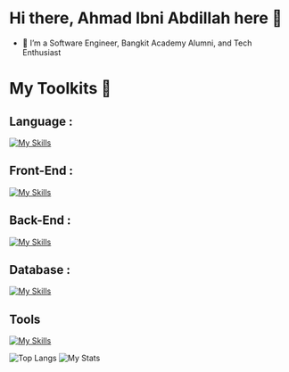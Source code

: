 # Hi there, Ahmad Ibni Abdillah here 👋

- 🔭 I’m a Software Engineer, Bangkit Academy Alumni, and Tech Enthusiast

# My Toolkits :wrench:
## Language :
[![My Skills](https://skillicons.dev/icons?i=js,php)](https://skillicons.dev)

## Front-End :
[![My Skills](https://skillicons.dev/icons?i=jtailwind,bootstrap,react,nextjs)](https://skillicons.dev)

## Back-End :
[![My Skills](https://skillicons.dev/icons?i=nodejs,express,laravel)](https://skillicons.dev)

## Database :
[![My Skills](https://skillicons.dev/icons?i=mysql,mongodb,sqlite,firebase)](https://skillicons.dev)

## Tools
[![My Skills](https://skillicons.dev/icons?i=figma,git)](https://skillicons.dev)

![Top Langs](https://github-readme-stats.vercel.app/api/top-langs/?username=ahmadibni&layout=compact) 
![My Stats](https://github-readme-stats.vercel.app/api?username=ahmadibni&show_icons=true&theme=default#gh-light-mode-only)
<!--
**ahmadibni/ahmadibni** is a ✨ _special_ ✨ repository because its `README.md` (this file) appears on your GitHub profile.

Here are some ideas to get you started:

- 🔭 I’m currently working on Software Engineer...
- 🌱 I’m currently learning MERN Stack and Flutter...
- 👯 I’m looking to collaborate on ...
- 🤔 I’m looking for help with ...
- 💬 Ask me about ...
- 📫 How to reach me: ...
- 😄 Pronouns: ...
- ⚡ Fun fact: ...
-->
